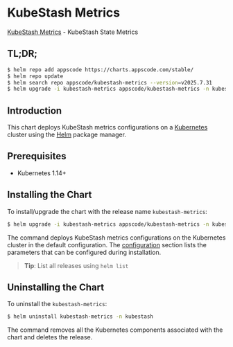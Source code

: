 # KubeStash Metrics

[KubeStash Metrics](https://github.com/kubestash) - KubeStash State Metrics

## TL;DR;

```bash
$ helm repo add appscode https://charts.appscode.com/stable/
$ helm repo update
$ helm search repo appscode/kubestash-metrics --version=v2025.7.31
$ helm upgrade -i kubestash-metrics appscode/kubestash-metrics -n kubestash --create-namespace --version=v2025.7.31
```

## Introduction

This chart deploys KubeStash metrics configurations on a [Kubernetes](http://kubernetes.io) cluster using the [Helm](https://helm.sh) package manager.

## Prerequisites

- Kubernetes 1.14+

## Installing the Chart

To install/upgrade the chart with the release name `kubestash-metrics`:

```bash
$ helm upgrade -i kubestash-metrics appscode/kubestash-metrics -n kubestash --create-namespace --version=v2025.7.31
```

The command deploys KubeStash metrics configurations on the Kubernetes cluster in the default configuration. The [configuration](#configuration) section lists the parameters that can be configured during installation.

> **Tip**: List all releases using `helm list`

## Uninstalling the Chart

To uninstall the `kubestash-metrics`:

```bash
$ helm uninstall kubestash-metrics -n kubestash
```

The command removes all the Kubernetes components associated with the chart and deletes the release.


